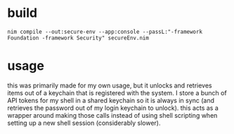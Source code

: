# build

`nim compile --out:secure-env --app:console --passL:"-framework Foundation -framework Security" secureEnv.nim`

# usage
this was primarily made for my own usage, but it unlocks and retrieves items out of a keychain that is registered with the system. I store a bunch of API tokens for my shell in a shared keychain so it is always in sync (and retrieves the password out of my login keychain to unlock). this acts as a wrapper around making those calls instead of using shell scripting when setting up a new shell session (considerably slower).
